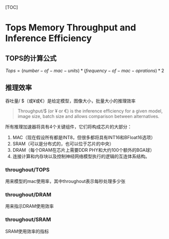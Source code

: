 

[TOC]



# Tops Memory Throughput and Inference Efficiency



## TOPS的计算公式

$$
Tops=(number-of-mac-units)*(frequency-of-mac-oprations)*2
$$



## 推理效率

吞吐量/ $（或¥或€）是给定模型，图像大小，批量大小的推理效率

> Throughput/$ (or ¥ or €) is the inference efficiency for a given model, image size, batch size and allows comparison between alternatives.



所有推理加速器将具有4个关键组件，它们将构成芯片的大部分：

1. MAC（现在假设所有都是INT8，但很多都将具有INT16和BFloat16选项）
2. SRAM（可以是分布式的，也可以位于芯片的中央）
3. DRAM（每个DRAM在芯片上需要DDR PHY和大约100个额外的BGA球）
4. 连接计算和内存块以及控制神经网络模型执行的逻辑的互连体系结构。



### throughout/TOPS

用来模型的mac使用率，其中throughout表示每秒处理多少张



### throughout/DRAM

用来指示DRAM使用效率



### throughout/SRAM

SRAM使用效率的指标



